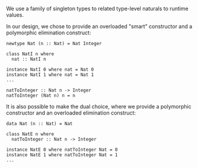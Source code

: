
We use a family of singleton types to related type-level naturals to runtime values.


In our design, we chose to provide an overloaded "smart" constructor and a polymorphic elimination construct:

```wiki
newtype Nat (n :: Nat) = Nat Integer

class NatI n where
  nat :: NatI n

instance NatI 0 where nat = Nat 0
instance NatI 1 where nat = Nat 1
...

natToInteger :: Nat n -> Integer
natToInteger (Nat n) n = n
```


It is also possible to make the dual choice, where we provide a polymorphic constructor and an overloaded elimination construct:

```wiki
data Nat (n :: Nat) = Nat

class NatE n where
  natToInteger :: Nat n -> Integer

instance NatE 0 where natToInteger Nat = 0
instance NatE 1 where natToInteger Nat = 1
...
```